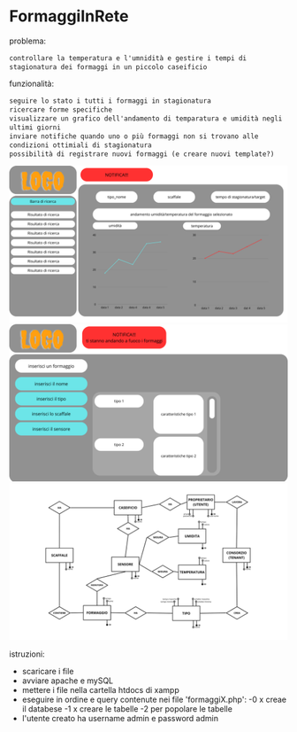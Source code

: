 # FormaggiInRete
problema:

    controllare la temperatura e l'umnidità e gestire i tempi di stagionatura dei formaggi in un piccolo caseificio


funzionalità:
    
    seguire lo stato i tutti i formaggi in stagionatura
    ricercare forme specifiche
    visualizzare un grafico dell'andamento di temparatura e umidità negli ultimi giorni
    inviare notifiche quando uno o più formaggi non si trovano alle condizioni ottimiali di stagionatura
    possibilità di registrare nuovi formaggi (e creare nuovi template?)

    
![mockup1](/schermata%201.png)
![mockup2](/schermata%202.png)    
![ER](/ER%20formaggi.png)  


istruzioni:

- scaricare i file
- avviare apache e mySQL
- mettere i file nella cartella htdocs di xampp
- eseguire in ordine e query contenute nei file 'formaggiX.php':
      -0 x creae il databese
      -1 x creare le tabelle
      -2 per popolare le tabelle
- l'utente creato ha username admin e password admin
